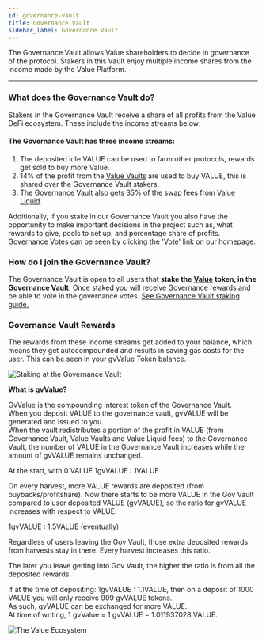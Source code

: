 ```yaml
---
id: governance-vault
title: Governance Vault
sidebar_label: Governance Vault
---
```


The Governance Vault allows Value shareholders to decide in governance of the protocol. Stakers in this Vault enjoy multiple income shares from the income made by the Value Platform.

---

### **What does the Governance Vault do?**

Stakers in the Governance Vault receive a share of all profits from the Value DeFi ecosystem. These include the income streams below:

#### **The Governance Vault has three income streams:**

1. The deposited idle VALUE can be used to farm other protocols, rewards get sold to buy more Value.
2.  14% of the profit from the [Value Vaults](/value-vaults) are used to buy VALUE, this is shared over the Governance Vault stakers.
3.  The Governance Vault also gets 35% of the swap fees from [Value Liquid](/value-liquid).

Additionally, if you stake in our Governance Vault you also have the opportunity to make important decisions in the project such as, what rewards to give, pools to set up, and percentage share of profits. Governance Votes can be seen by clicking the 'Vote' link on our homepage.

### How do I join the Governance Vault?

The Governance Vault is open to all users that **stake the** [**Value**](/value-token) **token, in the Governance Vault**. Once staked you will receive Governance rewards and be able to vote in the governance votes. [See Governance Vault staking guide.](/G1)

###  Governance Vault Rewards

The rewards from these income streams get added to your balance, which means they get autocompounded and results in saving gas costs for the user.  This can be seen in your gvValue Token balance.

![Staking at the Governance Vault](../img/staking-at-governance-vault.png)

  
**What is gvValue?**

GvValue is the compounding interest token of the Governance Vault.  
When you deposit VALUE to the governance vault, gvVALUE will be generated and issued to you.   
When the vault redistributes a portion of the profit in VALUE \(from Governance Vault, Value Vaults and Value Liquid fees\) to the Governance Vault, the number of VALUE in the Governance Vault increases while the amount of gvVALUE remains unchanged.

At the start, with 0 VALUE 1gvVALUE : 1VALUE

On every harvest, more VALUE rewards are deposited \(from buybacks/profitshare\). Now there starts to be more VALUE in the Gov Vault compared to user deposited VALUE \(gvVALUE\), so the ratio for gvVALUE increases with respect to VALUE.

1gvVALUE : 1.5VALUE \(eventually\)

Regardless of users leaving the Gov Vault, those extra deposited rewards from harvests stay in there. Every harvest increases this ratio.

The later you leave getting into Gov Vault, the higher the ratio is from all the deposited rewards.

If at the time of depositing: 1gvVALUE : 1.1VALUE, then on a deposit of 1000 VALUE you will only receive 909 gvVALUE tokens.  
As such, gvVALUE can be exchanged for more VALUE.   
At time of writing, 1 gvValue = 1 gvVALUE = 1.011937028 VALUE.  


![The Value Ecosystem](../img/value-ecosystem.png)
